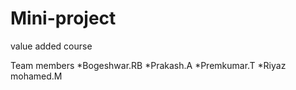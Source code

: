 # Mini-project
value added course

Team members
*Bogeshwar.RB
*Prakash.A
*Premkumar.T
*Riyaz mohamed.M
